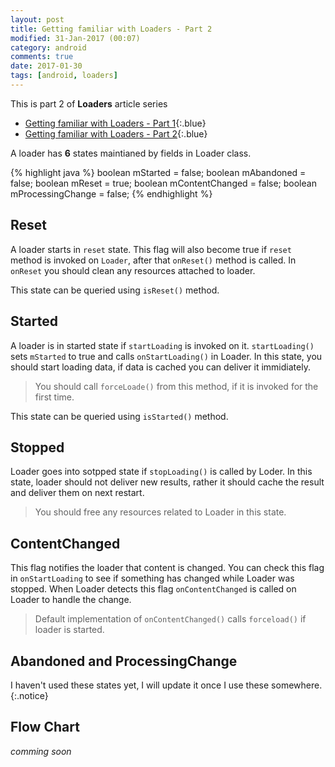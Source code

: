 ```yaml
---
layout: post
title: Getting familiar with Loaders - Part 2
modified: 31-Jan-2017 (00:07)
category: android
comments: true
date: 2017-01-30
tags: [android, loaders]
---
```


This is part 2 of **Loaders** article series

- [Getting familiar with Loaders - Part 1]({{site.url}}/loaders-part-1){:.blue}
- [Getting familiar with Loaders - Part 2]({{site.url}}/loaders-part-2){:.blue}

A loader has **6** states maintianed by fields in Loader class.

{% highlight java %}
    boolean mStarted = false;
    boolean mAbandoned = false;
    boolean mReset = true;
    boolean mContentChanged = false;
    boolean mProcessingChange = false;
{% endhighlight %}

## Reset

A loader starts in `reset` state. This flag will also become true if `reset` method is invoked on `Loader`, after that `onReset()` method is called. In `onReset` you should clean any resources attached to loader.

This state can be queried using `isReset()` method.

## Started

A loader is in started state if `startLoading` is invoked on it. `startLoading()` sets `mStarted` to true and calls `onStartLoading()` in Loader. In this state, you should start loading data, if data is cached you can deliver it immidiately. 

> You should call `forceLoade()` from this method, if it is invoked for the first time.

This state can be queried using `isStarted()` method. 

## Stopped

Loader goes into sotpped state if `stopLoading()` is called by Loder. In this state, loader should not deliver new results, rather it should cache the result and deliver them on next restart. 

> You should free any resources related to Loader in this state.


## ContentChanged

This flag notifies the loader that content is changed. You can check this flag in `onStartLoading` to see if something has changed while Loader was stopped. When Loader detects this flag `onContentChanged` is called on Loader to handle the change.

> Default implementation of `onContentChanged()` calls `forceload()` if loader is started.

## Abandoned and ProcessingChange

I haven't used these states yet, I will update it once I use these somewhere.
{:.notice}

## Flow Chart

*comming soon*